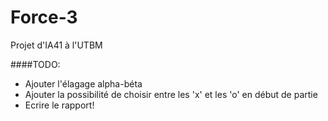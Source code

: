 Force-3
=======

Projet d'IA41 à l'UTBM

####TODO:

* Ajouter l'élagage alpha-béta
* Ajouter la possibilité de choisir entre les 'x' et les 'o' en début de partie
* Ecrire le rapport!
